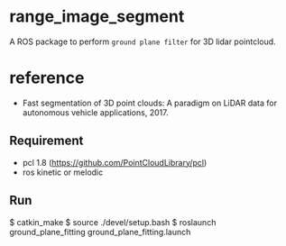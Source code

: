 # range_image_segment
A ROS package to perform `ground plane filter` for 3D lidar pointcloud.

# reference
* Fast segmentation of 3D point clouds: A paradigm on LiDAR data for autonomous vehicle applications, 2017.

## Requirement
* pcl 1.8 (https://github.com/PointCloudLibrary/pcl)
* ros kinetic or melodic

## Run
$ catkin_make
$ source ./devel/setup.bash
$ roslaunch ground_plane_fitting ground_plane_fitting.launch 